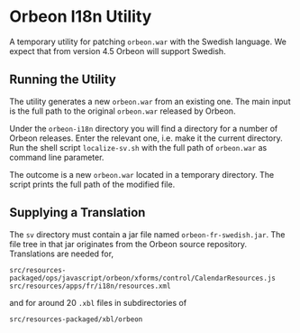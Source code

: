 # Orbeon I18n Utility #

A temporary utility for patching `orbeon.war` with the Swedish language. We expect that from version 4.5 Orbeon will support Swedish.

## Running the Utility ##

The utility generates a new `orbeon.war` from an existing one. The main input is the full path to the original `orbeon.war` released by Orbeon.

Under the `orbeon-i18n` directory you will find a directory for a number of Orbeon releases. Enter the relevant one, i.e. make it the current directory. Run the shell script `localize-sv.sh` with the full path of `orbeon.war` as command line parameter.

The outcome is a new `orbeon.war` located in a temporary directory. The script prints the full path of the modified file.

## Supplying a Translation ##

The `sv` directory must contain a jar file named `orbeon-fr-swedish.jar`. The file tree in that jar originates from the Orbeon source repository. Translations are needed for,

```
src/resources-packaged/ops/javascript/orbeon/xforms/control/CalendarResources.js
src/resources/apps/fr/i18n/resources.xml
```
and for around 20 `.xbl` files in subdirectories of

```
src/resources-packaged/xbl/orbeon
```


